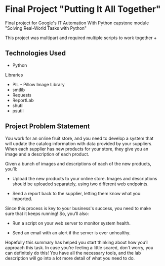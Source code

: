 # Final Project "Putting It All Together"

Final project for Google's IT Automation With Python capstone module 
"Solving Real-World Tasks with Python"

This project was multipart and required multiple scripts to work together
+ 

## Technologies Used 

+ Python

Libraries 
+ PIL - Pillow Image Library 
+ smtlib 
+ Requests 
+ ReportLab
+ shutil
+ psutil


## Project Problem Statement 

You work for an online fruit store, and you need to develop a system that will update the catalog information with data provided by your suppliers. When each supplier has new products for your store, they give you an image and a description of each product.

Given a bunch of images and descriptions of each of the new products, you’ll:

+ Upload the new products to your online store. Images and descriptions should be uploaded separately, using two different web endpoints.

+ Send a report back to the supplier, letting them know what you imported.

Since this process is key to your business's success, you need to make sure that it keeps running! So, you’ll also:

+ Run a script on your web server to monitor system health.

+ Send an email with an alert if the server is ever unhealthy.

Hopefully this summary has helped you start thinking about how you’ll approach this task. In case you’re feeling a little scared, don't worry, you can definitely do this! You have all the necessary tools, and the lab description will go into a lot more detail of what you need to do.
